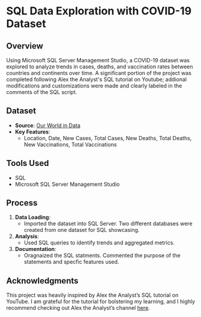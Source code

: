 # SQL Data Exploration with COVID-19 Dataset

## Overview 
Using Microsoft SQL Server Management Studio, a COVID-19 dataset was explored to analyze trends in cases, deaths, and vaccination rates between countries and continents over time. A significant portion of the project was completed following Alex the Analyst's SQL tutorial on Youtube; addional modifications and customizations were made and clearly labeled in the comments of the SQL script. 

## Dataset 
- **Source**: [Our World in Data](https://ourworldindata.org/covid-deaths)
- **Key Features**:
  - Location, Date, New Cases, Total Cases, New Deaths, Total Deaths, New Vaccinations, Total Vaccinations

## Tools Used
- SQL
- Microsoft SQL Server Management Studio

## Process
1. **Data Loading**:
   - Imported the dataset into SQL Server. Two different databases were created from one dataset for SQL showcasing. 
2. **Analysis**:
   - Used SQL queries to identify trends and aggregated metrics.
3. **Documentation**:
   - Oragnaized the SQL statments. Commented the purpose of the statements and specfic features used. 

## Acknowledgments
This project was heavily inspired by Alex the Analyst’s SQL tutorial on YouTube. I am grateful for the tutorial for bolstering my learning, and I highly recommend checking out Alex the Analyst’s channel [here](https://www.youtube.com/c/AlexTheAnalyst).
